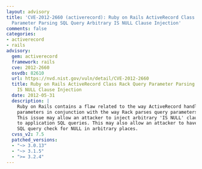 ```yaml
---
layout: advisory
title: 'CVE-2012-2660 (activerecord): Ruby on Rails ActiveRecord Class Rack Query
  Parameter Parsing SQL Query Arbitrary IS NULL Clause Injection'
comments: false
categories:
- activerecord
- rails
advisory:
  gem: activerecord
  framework: rails
  cve: 2012-2660
  osvdb: 82610
  url: https://nvd.nist.gov/vuln/detail/CVE-2012-2660
  title: Ruby on Rails ActiveRecord Class Rack Query Parameter Parsing SQL Query Arbitrary
    IS NULL Clause Injection
  date: 2012-05-31
  description: |
    Ruby on Rails contains a flaw related to the way ActiveRecord handles
    parameters in conjunction with the way Rack parses query parameters.
    This issue may allow an attacker to inject arbitrary 'IS NULL' clauses in
    to application SQL queries. This may also allow an attacker to have the
    SQL query check for NULL in arbitrary places.
  cvss_v2: 7.5
  patched_versions:
  - "~> 3.0.13"
  - "~> 3.1.5"
  - ">= 3.2.4"
---
```

